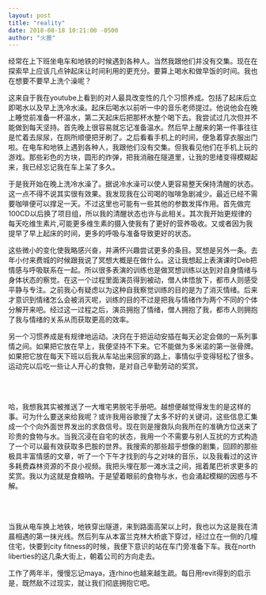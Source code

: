 ```yaml
---
layout: post
title: "reality"
date: 2018-08-18 10:21:00 -0500
author: "火兽"
---
```


经常在上下班坐电车和地铁的时候遇到各种人。当然我跟他们并没有交集。现在在探索早上应该几点钟起床让时间利用的更充分。要算上喝水和做早饭的时间。我也在想要不要早上洗个澡呢？

这来自于我在youtube上看到的对人最具改变性的几个习惯养成。包括了起床后立即喝水以及早上洗冷水澡。起床后喝水以前听一中的音乐老师提过。他说他会在晚上睡觉前准备一杯温水，第二天起床后把那杯水整个喝下去。我尝试过几次但并不能做到每天坚持。首先晚上很容易就忘记准备温水。然后早上醒来的第一件事往往是忙着去尿尿，在厕所顺便把牙刷了。之后看看手机上的时间，便急着穿衣服出门啦。在电车和地铁上遇到各种人，我跟他们没有交集。但我看见他们在手机上玩的游戏。那些彩色的方块，圆形的炸弹，把我消融在隧道里，让我的思绪变得模糊起来，我已经忘记我在车上呆了多久。

于是我开始在晚上洗冷水澡了。据说冷水澡可以使人更容易整天保持清醒的状态。这一点不得不说其实很有效果。我发现我在公司喝的咖啡急剧减少。最近已经不需要咖啡便可以撑足一天。不过这里也可能有一些其他的参数发挥作用。首先做完100CD以后换了项目组，所以我的清醒状态也许与此相关。其次我开始更规律的每天吃维生素片,可能更多维生素的摄入使我有了更好的营养吸收。又或者因为我提早了早上起床的时间，更多的呼吸与准备导致更好的状态。

这些微小的变化使我略感兴奋，并满怀兴趣尝试更多的条目。冥想是另外一条。去年小付来费城的时候跟我说了冥想大概是在做什么。这让我想起上表演课时Deb把情感与呼吸联系在一起。所以很多表演的训练也是做冥想训练以达到对自身情绪与身体状态的察觉。在这一个过程里面演员得到被动，僧人体悟放下，都市人则感受平静与专注。之前我心有疑虑以为这种自我察觉训练的目的是为了消灭情绪。后来才意识到情绪怎么会被消灭呢，训练的目的不过是把我与情绪作为两个不同的个体分解开来吧。经过这一过程之后，演员拥抱了情绪，僧人拥抱了我，都市人则拥抱了我与情绪的关系从而获取更高的效率。

另一个习惯养成是有规律地运动。决窍在于把运动安插在每天必定会做的一系列事情之间。如果把它放在早上，我便坚持不下来。它不能做为多米诺的第一张骨牌。如果把它放在每天下班以后我从车站出来回家的路上，事情似乎变得轻松了很多。运动完以后吃一些让人开心的食物，是对自己辛勤劳动的奖赏。

<br><br>  

哈，我想我其实被推送了一大堆宅男脱宅手册吧。越想便越觉得发生的是这样的事。可为什么要送来给我呢？或许我用谷歌搜了太多不好的关键词，这些信息汇集成一个个向外面世界发出的求救信号。现在则是搜救队向我所在的准确方位送来了珍贵的食物与水。当我沉浸在自宅的状态，我用一个不需要与别人互扰的方式构造了一个可以最有效获取多巴胺的世界。我搜索的那些超乎想像的剧集，回顾的那些极具丰富情感的文章，听了一个下午才找到的与之对味的音乐，以及我看过的这许多耗费森林资源的不良小视频。我把头埋在那一滩水洼之间，摇着尾巴祈求更多的奖赏。我以为这就是食粮呐。于是望着眼前的食物与水，也会涌起模糊的因惑与不解。

<br><br>

当我从电车换上地铁，地铁穿出隧道，来到路面高架以上时，我也以为这是我在清晨相遇的第一抹光线。然后列车从本富兰克林大桥底下穿过，经过立在一侧的几幢住宅，快要到city fitness的时候，我便下意识的站在车门旁准备下车。我在north liberties的这几条大街上，朝着公司的方向走去。

工作了两年半，慢慢忘记maya，连rhino也越来越生疏。每日用revit得到的启示是，既然敌不过现实，就让我们彻底拥抱它吧。
